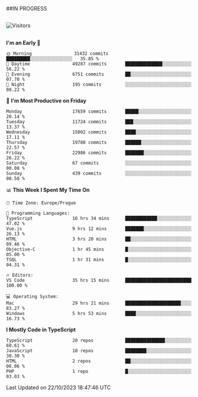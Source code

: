 ##IN PROGRESS
##
![Visitors](https://komarev.com/ghpvc/?username=petrbui&style=for-the-badge&label=Visitors+👀)



##
<!--
[![My GitHub stats](https://github-readme-stats.vercel.app/api?username=petrbui&theme=github_dark)](https://github.com/anuraghazra/github-readme-stats)

[![My wakatime stats](https://github-readme-stats.vercel.app/api/wakatime?username=petrbui&theme=github_dark)](https://github.com/anuraghazra/github-readme-stats)
-->
<!--START_SECTION:waka-->
**I'm an Early 🐤** 

```text
🌞 Morning                31432 commits       █████████░░░░░░░░░░░░░░░░   35.85 % 
🌆 Daytime                49287 commits       ██████████████░░░░░░░░░░░   56.22 % 
🌃 Evening                6751 commits        ██░░░░░░░░░░░░░░░░░░░░░░░   07.70 % 
🌙 Night                  195 commits         ░░░░░░░░░░░░░░░░░░░░░░░░░   00.22 % 
```
📅 **I'm Most Productive on Friday** 

```text
Monday                   17659 commits       █████░░░░░░░░░░░░░░░░░░░░   20.14 % 
Tuesday                  11724 commits       ███░░░░░░░░░░░░░░░░░░░░░░   13.37 % 
Wednesday                15002 commits       ████░░░░░░░░░░░░░░░░░░░░░   17.11 % 
Thursday                 19788 commits       ██████░░░░░░░░░░░░░░░░░░░   22.57 % 
Friday                   22986 commits       ███████░░░░░░░░░░░░░░░░░░   26.22 % 
Saturday                 67 commits          ░░░░░░░░░░░░░░░░░░░░░░░░░   00.08 % 
Sunday                   439 commits         ░░░░░░░░░░░░░░░░░░░░░░░░░   00.50 % 
```


📊 **This Week I Spent My Time On** 

```text
🕑︎ Time Zone: Europe/Prague

💬 Programming Languages: 
TypeScript               16 hrs 34 mins      ████████████░░░░░░░░░░░░░   47.02 % 
Vue.js                   9 hrs 12 mins       ███████░░░░░░░░░░░░░░░░░░   26.13 % 
HTML                     3 hrs 20 mins       ██░░░░░░░░░░░░░░░░░░░░░░░   09.46 % 
Objective-C              1 hr 45 mins        █░░░░░░░░░░░░░░░░░░░░░░░░   05.00 % 
TSQL                     1 hr 31 mins        █░░░░░░░░░░░░░░░░░░░░░░░░   04.31 % 

🔥 Editors: 
VS Code                  35 hrs 15 mins      █████████████████████████   100.00 % 

💻 Operating System: 
Mac                      29 hrs 21 mins      █████████████████████░░░░   83.27 % 
Windows                  5 hrs 53 mins       ████░░░░░░░░░░░░░░░░░░░░░   16.73 % 
```

**I Mostly Code in TypeScript** 

```text
TypeScript               20 repos            ███████████████░░░░░░░░░░   60.61 % 
JavaScript               10 repos            ████████░░░░░░░░░░░░░░░░░   30.30 % 
HTML                     2 repos             ██░░░░░░░░░░░░░░░░░░░░░░░   06.06 % 
PHP                      1 repo              █░░░░░░░░░░░░░░░░░░░░░░░░   03.03 % 
```




 Last Updated on 22/10/2023 18:47:46 UTC
<!--END_SECTION:waka-->
